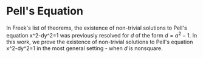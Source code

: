 # Pell's Equation
In Freek's list of theorems, the existence of non-trivial solutions to Pell's equation x^2-dy^2=1 was previously resolved for $d$ of the form $d = a^2-1$.
In this work, we prove the existence of non-trivial solutions to Pell's equation x^2-dy^2=1 in the most general setting - when $d$ is nonsquare.
